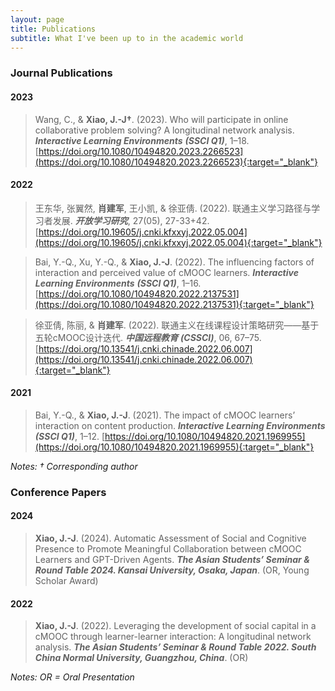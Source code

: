 ```yaml
---
layout: page
title: Publications
subtitle: What I've been up to in the academic world
---
```


### Journal Publications

#### 2023
> Wang, C., & **Xiao, J.-J†**. (2023). Who will participate in online collaborative problem solving? A longitudinal network analysis. **_Interactive Learning Environments_** **_(SSCI Q1)_**, 1–18. [https://doi.org/10.1080/10494820.2023.2266523](https://doi.org/10.1080/10494820.2023.2266523){:target="_blank"}

#### 2022
> 王东华, 张翼然, **肖建军**, 王小凯, & 徐亚倩. (2022). 联通主义学习路径与学习者发展. **_开放学习研究_**, 27(05), 27-33+42. [https://doi.org/10.19605/j.cnki.kfxxyj.2022.05.004](https://doi.org/10.19605/j.cnki.kfxxyj.2022.05.004){:target="_blank"}  

>Bai, Y.-Q., Xu, Y.-Q., & **Xiao, J.-J**. (2022). The influencing factors of interaction and perceived value of cMOOC learners. **_Interactive Learning Environments_** **_(SSCI Q1)_**, 1–16. [https://doi.org/10.1080/10494820.2022.2137531](https://doi.org/10.1080/10494820.2022.2137531){:target="_blank"}  

> 徐亚倩, 陈丽, & **肖建军**. (2022). 联通主义在线课程设计策略研究——基于五轮cMOOC设计迭代. **_中国远程教育_** **_(CSSCI)_**, 06, 67–75. [https://doi.org/10.13541/j.cnki.chinade.2022.06.007](https://doi.org/10.13541/j.cnki.chinade.2022.06.007){:target="_blank"}  

#### 2021
> Bai, Y.-Q., & **Xiao, J.-J**. (2021). The impact of cMOOC learners’ interaction on content production. **_Interactive Learning Environments_** **_(SSCI Q1)_**, 1–12. [https://doi.org/10.1080/10494820.2021.1969955](https://doi.org/10.1080/10494820.2021.1969955){:target="_blank"}  

*Notes: † Corresponding author*

### Conference Papers

#### 2024
> **Xiao, J.-J**. (2024). Automatic Assessment of Social and Cognitive Presence to Promote Meaningful Collaboration between cMOOC Learners and GPT-Driven Agents. **_The Asian Students’ Seminar & Round Table 2024. Kansai University, Osaka, Japan_**. (OR, Young Scholar Award)

#### 2022
> **Xiao, J.-J**. (2022). Leveraging the development of social capital in a cMOOC through learner-learner interaction: A longitudinal network analysis. **_The Asian Students’ Seminar & Round Table 2022. South China Normal University, Guangzhou, China_**. (OR)

*Notes: OR = Oral Presentation* 
